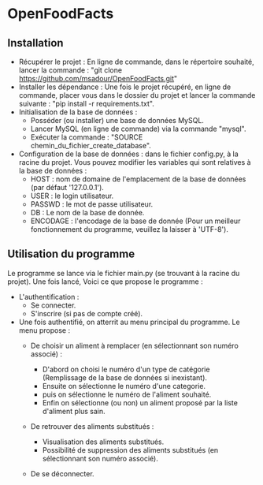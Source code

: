 # OpenFoodFacts
## Installation
* Récupérer le projet : En ligne de commande, dans le répertoire souhaité, lancer la commande : "git clone https://github.com/msadour/OpenFoodFacts.git"
* Installer les dépendance : Une fois le projet récupéré, en ligne de commande, placer vous dans le dossier du projet et lancer la commande suivante : "pip install -r requirements.txt".
* Initialisation de la base de données :
	* Posséder (ou installer) une base de données MySQL.
	* Lancer MySQL (en ligne de commande) via la commande "mysql".
	* Exécuter la commande : "SOURCE chemin_du_fichier_create_database".
* Configuration de la base de données : dans le fichier config.py, à la racine du projet. Vous pouvez modifier les variables qui sont relatives à la base de données :
	* HOST : nom de domaine de l'emplacement de la base de données (par défaut '127.0.0.1').
	* USER : le login utilisateur.
	* PASSWD : le mot de passe utilisateur.
	* DB : Le nom de la base de donnée.
	* ENCODAGE : l'encodage de la base de donnée (Pour un meilleur fonctionnement du programme, veuillez la laisser à 'UTF-8').

## Utilisation du programme
Le programme se lance via le fichier main.py (se trouvant à la racine du projet). Une fois lancé, Voici ce que propose le programme :
* L'authentification :
	* Se connecter.
	* S'inscrire (si pas de compte créé).
* Une fois authentifié, on atterrit au menu principal du programme. Le menu propose :
	* De choisir un aliment à remplacer (en sélectionnant son numéro associé) :
		* D'abord on choisi le numéro d'un type de catégorie (Remplissage de la base de données si inexistant).
		* Ensuite on sélectionne le numéro d'une categorie.
		* puis on sélectionne le numéro de l'aliment souhaité.
		* Enfin on sélectionne (ou non) un aliment proposé par la liste d'aliment plus sain.
		
	* De retrouver des aliments substitués :
		* Visualisation des aliments substitués.
		* Possibilité de suppression des aliments substitués (en sélectionnant son numéro associé).
		
	* De se déconnecter.
